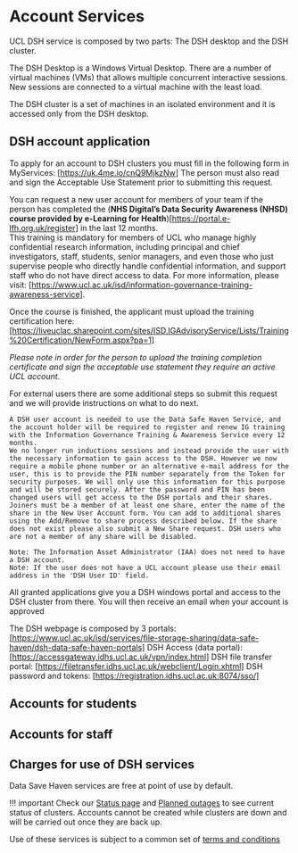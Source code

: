 # Account Services

UCL DSH service is composed by two parts: The DSH desktop and the DSH cluster.

The DSH Desktop is a Windows Virtual Desktop. There are a number of virtual machines (VMs) that allows multiple concurrent 
interactive sessions. New sessions are connected to a virtual machine with the least load. 

The DSH cluster is a set of machines in an isolated environment and it is accessed only from the DSH desktop.  

## DSH account application

To apply for an account to DSH clusters you must fill in the following form in MyServices: [https://uk.4me.io/cnQ9MjkzNw]
The person must also read and sign the Acceptable Use Statement prior to submitting this request.

You can request a new user account for members of your team if the person has completed the (**NHS Digital’s Data Security 
Awareness (NHSD) course provided by e-Learning for Health**)[https://portal.e-lfh.org.uk/register] in the last 12 months.  
This training is mandatory for members of UCL who manage highly confidential research information, including principal and 
chief investigators, staff, students, senior managers, and even those who just supervise people who directly handle confidential
information, and support staff who do not have direct access to data. For more information, please visit: 
[https://www.ucl.ac.uk/isd/information-governance-training-awareness-service].

Once the course is finished, the applicant must upload the training certification here: 
[https://liveuclac.sharepoint.com/sites/ISD.IGAdvisoryService/Lists/Training%20Certification/NewForm.aspx?pa=1]

*Please note in order for the person to upload the training completion certificate and sign the acceptable use statement they
require an active UCL account.*


For external users there are some additional steps so submit this request and we will provide instructions on what to do next.

    A DSH user account is needed to use the Data Safe Haven Service, and the account holder will be required to register and renew IG training with the Information Governance Training & Awareness Service every 12 months.
    We no longer run inductions sessions and instead provide the user with the necessary information to gain access to the DSH. However we now require a mobile phone number or an alternative e-mail address for the user, this is to provide the PIN number separately from the Token for security purposes. We will only use this information for this purpose and will be stored securely. After the password and PIN has been changed users will get access to the DSH portals and their shares.
    Joiners must be a member of at least one share, enter the name of the share in the New User Account form. You can add to additional shares using the Add/Remove to share process described below. If the share does not exist please also submit a New Share request. DSH users who are not a member of any share will be disabled.

    Note: The Information Asset Administrator (IAA) does not need to have a DSH account.
    Note: If the user does not have a UCL account please use their email address in the 'DSH User ID' field.



All granted applications give you a DSH windows portal and access to the DSH cluster from there. You will then receive an email when your account is approved

The DSH webpage is composed by 3 portals: [https://www.ucl.ac.uk/isd/services/file-storage-sharing/data-safe-haven/dsh-data-safe-haven-portals]
DSH Access (data portal): [https://accessgateway.idhs.ucl.ac.uk/vpn/index.html]
DSH file transfer portal: [https://filetransfer.idhs.ucl.ac.uk/webclient/Login.xhtml]
DSH password and tokens: [https://registration.idhs.ucl.ac.uk:8074/sso/]

## Accounts for students

## Accounts for staff

## Charges for use of DSH services

Data Save Haven services are free at point of use by default.


!!! important
    Check our [Status page](Status_page.md) and [Planned outages](Planned_Outages.md) to see 
    current status of clusters. Accounts cannot be created while clusters are down and will be 
    carried out once they are back up.

Use of these services is subject to a common set of [terms and conditions](Terms_and_Conditions.md)
